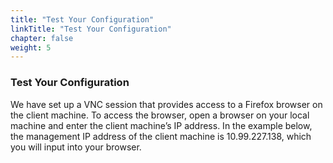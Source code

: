 ```yaml
---
title: "Test Your Configuration"
linkTitle: "Test Your Configuration"
chapter: false
weight: 5
---
```

### **Test Your Configuration**

We have set up a VNC session that provides access to a Firefox browser on the client machine. To access the browser, open a browser on your local machine and enter the client machine’s IP address. In the example below, the management IP address of the client machine is 10.99.227.138, which you will input into your browser.

